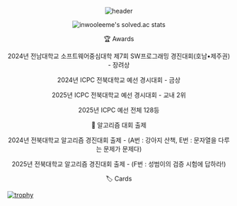 <div align = "center">
  
![header](https://capsule-render.vercel.app/api?type=waving&height=300&color=gradient&text=inwooleeme)

<!-- [![solved.ac tier](http://mazassumnida.wtf/api/generate_badge?boj=inwooleeme)](https://solved.ac/inwooleeme)  -->
![inwooleeme's solved.ac stats](https://github-readme-solvedac.hyp3rflow.vercel.app/api/?handle=inwooleeme)

🏆️ Awards

2024년 전남대학교 소프트웨어중심대학 제7회 SW프로그래밍 경진대회(호남•제주권) - 장려상

2024년 ICPC 전북대학교 예선 경시대회 - 금상

2025년 ICPC 전북대학교 예선 경시대회 - 교내 2위

2025년 ICPC 예선 전체 128등

🚀 알고리즘 대회 출제

2024년 전북대학교 알고리즘 경진대회 출제 - (A번 : 강아지 산책, E번 : 문자열을 다루는 문제가 문제다)

2025년 전북대학교 알고리즘 경진대회 출제 - (F번 : 성범이의 검증 시험에 답하라!)


🏷️ Cards
<br/>
</div>


[![trophy](https://github-profile-trophy.vercel.app/?username=inwooleeme&theme=onedark&margin-w=15)](https://github.com/ryo-ma/github-profile-trophy)

<!--
💻 Commit Streak

[![GitHub Streak](https://streak-stats.demolab.com?user=inwooleeme&theme=monokai&locale=ko)](https://git.io/streak-stats)
-->
